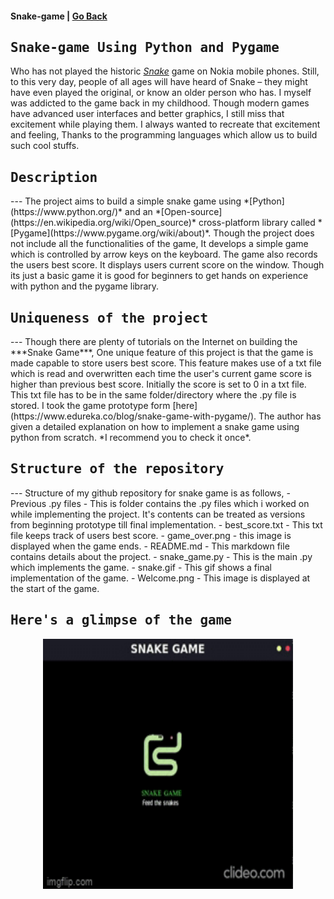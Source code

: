 #### Snake-game | [Go Back](https://suhasbrao.github.io/)
<samp>Snake-game Using Python and Pygame</samp>
---
Who has not played the historic *[Snake](https://www.itsnicethat.com/features/taneli-armanto-the-history-of-snake-design-legacies-230221)* game on Nokia mobile phones. Still, to this very day, people of all ages will have heard of Snake – they might have even played the original, or know an older person who has. I myself was addicted to the game back in my childhood. Though modern games have advanced user interfaces and better graphics, I still miss that excitement while playing them. I always wanted to recreate that excitement and feeling, Thanks to the programming languages which allow us to build such cool stuffs.

<h2><samp>Description</samp></h2>
---
The project aims to build a simple snake game using *[Python](https://www.python.org/)* and an *[Open-source](https://en.wikipedia.org/wiki/Open_source)* cross-platform library called *[Pygame](https://www.pygame.org/wiki/about)*. Though the project does not include all the functionalities of the game, It develops a simple game which is controlled by arrow keys on the keyboard. The game also records the users best score. It displays users current score on the window. Though its just a basic game it is good for beginners to get hands on experience with python and the pygame library.

<h2><samp>Uniqueness of the project</samp></h2>
---
Though there are plenty of tutorials on the Internet on building the ***Snake Game***, One unique feature of this project is that the game is made capable to store users best score. This feature makes use of a txt file which is read and overwritten each time the user's current game score is higher than previous best score. Initially the score is set to 0 in a txt file. This txt file has to be in the same folder/directory where the .py file is stored.
I took the game prototype form [here](https://www.edureka.co/blog/snake-game-with-pygame/). The author has given a detailed explanation on how to implement a snake game using python from scratch. *I recommend you to check it once*.

<h2><samp>Structure of the repository</samp></h2>
---
Structure of my github repository for snake game is as follows,
- Previous .py files - This is folder contains the .py files which i worked on while implementing the project. It's contents can be treated as versions from beginning prototype till final implementation.
- best_score.txt - This txt file keeps track of users best score.
- game_over.png - this image is displayed when the game ends.
- README.md - This markdown file contains details about the project.
- snake_game.py - This is the main .py which implements the game.
- snake.gif - This gif shows a final implementation of the game.
- Welcome.png - This image is displayed at the start of the game.

<!--[My Snake game repository](https://github.com/SuhasBRao/Snake-game)-->

<h2><samp> Here's a glimpse of the game </samp></h2>
<p align = "center">
  <img src = "snake.gif" width = 400 height = 400 />
</p>
